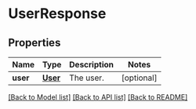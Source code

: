 # UserResponse

## Properties
Name | Type | Description | Notes
------------ | ------------- | ------------- | -------------
**user** | [**User**](User.md) | The user. | [optional] 

[[Back to Model list]](../README.md#documentation-for-models) [[Back to API list]](../README.md#documentation-for-api-endpoints) [[Back to README]](../README.md)


